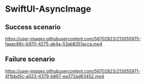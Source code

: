 # SwiftUI-AsyncImage


## Success scenario

https://user-images.githubusercontent.com/56702823/213055975-faaac89c-b970-4275-ab4a-53ab8351acca.mp4



## Failure scenario

https://user-images.githubusercontent.com/56702823/213055971-4f1bbd5c-a023-4379-b867-ea372ad63452.mp4




